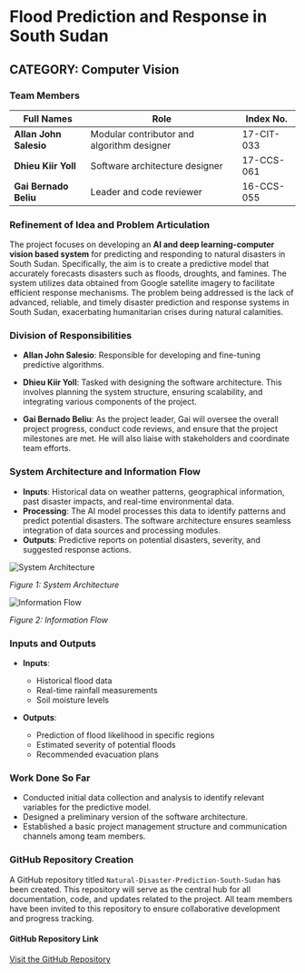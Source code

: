# Flood Prediction and Response in South Sudan

## CATEGORY: Computer Vision

### Team Members

**Full Names** | **Role** | **Index No.**
--- | --- | ---
**Allan John Salesio** | Modular contributor and algorithm designer | 17-CIT-033
**Dhieu Kiir Yoll** | Software architecture designer | 17-CCS-061
**Gai Bernado Beliu** | Leader and code reviewer | 16-CCS-055

### Refinement of Idea and Problem Articulation

The project focuses on developing an **AI and deep learning-computer vision based system** for predicting and responding to natural disasters in South Sudan. Specifically, the aim is to create a predictive model that accurately forecasts disasters such as floods, droughts, and famines. The system utilizes data obtained from Google satellite imagery to facilitate efficient response mechanisms. The problem being addressed is the lack of advanced, reliable, and timely disaster prediction and response systems in South Sudan, exacerbating humanitarian crises during natural calamities.

### Division of Responsibilities

- **Allan John Salesio**: Responsible for developing and fine-tuning predictive algorithms.

- **Dhieu Kiir Yoll**: Tasked with designing the software architecture. This involves planning the system structure, ensuring scalability, and integrating various components of the project.

- **Gai Bernado Beliu**: As the project leader, Gai will oversee the overall project progress, conduct code reviews, and ensure that the project milestones are met. He will also liaise with stakeholders and coordinate team efforts.

### System Architecture and Information Flow

- **Inputs**: Historical data on weather patterns, geographical information, past disaster impacts, and real-time environmental data.
- **Processing**: The AI model processes this data to identify patterns and predict potential disasters. The software architecture ensures seamless integration of data sources and processing modules.
- **Outputs**: Predictive reports on potential disasters, severity, and suggested response actions.

![System Architecture](https://github.com/gaibernado/Natural-Disaster-Prediction-and-Response-in-South-Sudan/assets/108142262/1a53dbaa-c0b7-4692-86ab-17a9509e96e5)

*Figure 1: System Architecture*

![Information Flow](https://github.com/gaibernado/Natural-Disaster-Prediction-and-Response-in-South-Sudan/assets/108142262/1ee91220-b6a3-4597-8691-70ee268e9814)

*Figure 2: Information Flow*

### Inputs and Outputs

- **Inputs**:
  - Historical flood data
  - Real-time rainfall measurements
  - Soil moisture levels

- **Outputs**:
  - Prediction of flood likelihood in specific regions
  - Estimated severity of potential floods
  - Recommended evacuation plans

### Work Done So Far

- Conducted initial data collection and analysis to identify relevant variables for the predictive model.
- Designed a preliminary version of the software architecture.
- Established a basic project management structure and communication channels among team members.

### GitHub Repository Creation

A GitHub repository titled `Natural-Disaster-Prediction-South-Sudan` has been created. This repository will serve as the central hub for all documentation, code, and updates related to the project. All team members have been invited to this repository to ensure collaborative development and progress tracking.

#### GitHub Repository Link

[Visit the GitHub Repository](https://github.com/gaibernado/Flood-Prediction-and-Response-in-South-Sudan)
